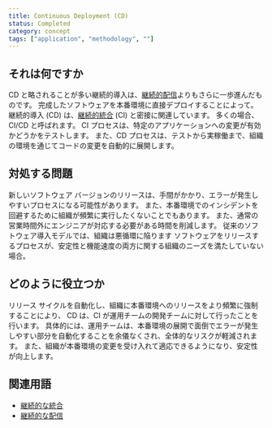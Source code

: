 ```yaml
---
title: Continuous Deployment (CD)
status: Completed
category: concept
tags: ["application", "methodology", ""]
---
```


## それは何ですか

CD と略されることが多い継続的導入は、[継続的配信](/continuous-delivery/)よりもさらに一歩進んだものです。
完成したソフトウェアを本番環境に直接デプロイすることによって。
継続的導入 (CD) は、[継続的統合](/continuous-integration/) (CI) と密接に関連しています。
多くの場合、CI/CD と呼ばれます。
CI プロセスは、特定のアプリケーションへの変更が有効かどうかをテストします。
また、CD プロセスは、テストから実稼働まで、組織の環境を通じてコードの変更を自動的に展開します。

## 対処する問題

新しいソフトウェア バージョンのリリースは、手間がかかり、エラーが発生しやすいプロセスになる可能性があります。
また、本番環境でのインシデントを回避するために組織が頻繁に実行したくないことでもあります。
また、通常の営業時間外にエンジニアが対応する必要がある時間を削減します。
従来のソフトウェア導入モデルでは、組織は悪循環に陥ります
ソフトウェアをリリースするプロセスが、安定性と機能速度の両方に関する組織のニーズを満たしていない場合。

## どのように役立つか

リリース サイクルを自動化し、組織に本番環境へのリリースをより頻繁に強制することにより、
CD は、CI が運用チームの開発チームに対して行ったことを行います。
具体的には、運用チームは、本番環境の展開で面倒でエラーが発生しやすい部分を自動化することを余儀なくされ、全体的なリスクが軽減されます。
また、組織が本番環境の変更を受け入れて適応できるようになり、安定性が向上します。

## 関連用語

* [継続的な統合](/continuous-integration/)
* [継続的な配信](/continuous-delivery/)

